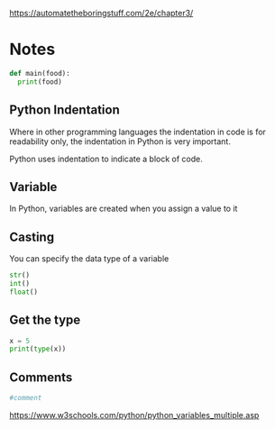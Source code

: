 https://automatetheboringstuff.com/2e/chapter3/

# Notes

```py
def main(food):
  print(food)
```

## Python Indentation

Where in other programming languages the indentation in code is for readability only, the indentation in Python is very important.

Python uses indentation to indicate a block of code.

## Variable

In Python, variables are created when you assign a value to it

## Casting

You can specify the data type of a variable

```py
str()
int()
float()
```

## Get the type

```py
x = 5
print(type(x))
```

## Comments

```py
#comment
```


https://www.w3schools.com/python/python_variables_multiple.asp